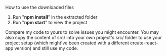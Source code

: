 How to use the downloaded files

1) Run "**npm install**" in the extracted folder
2) Run "**npm start**" to view the project

Compare my code to yours to solve issues you might encounter. You may also copy the content of src/ into your own project's src/ folder to use your project setup (which might've been created with a different create-react-app version) and still use my code.
